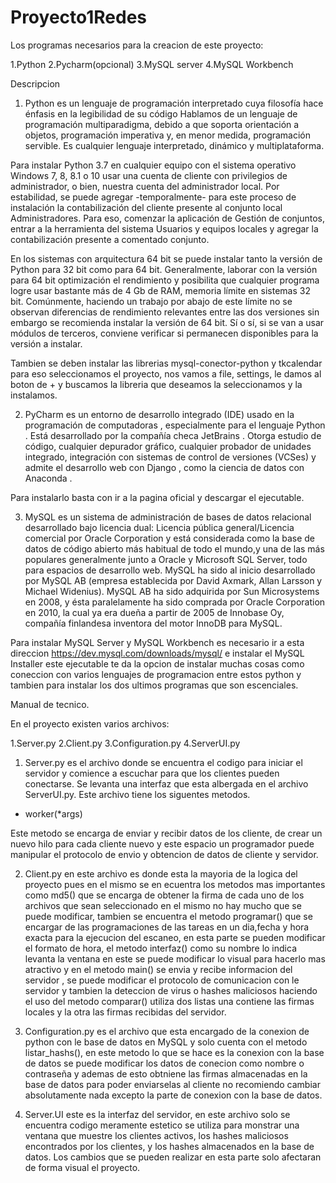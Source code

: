 # Proyecto1Redes

Los programas necesarios para la creacion de este proyecto:

1.Python 
2.Pycharm(opcional)
3.MySQL server
4.MySQL Workbench

Descripcion

1. Python es un lenguaje de programación interpretado cuya filosofía hace énfasis en la legibilidad de su código Hablamos de un lenguaje de programación multiparadigma, debido a que soporta orientación a objetos, programación imperativa y, en menor medida, programación servible. Es cualquier lenguaje interpretado, dinámico y multiplataforma.

Para instalar Python 3.7 en cualquier equipo con el sistema operativo Windows 7, 8, 8.1 o 10 usar una cuenta de cliente con privilegios de administrador, o bien, nuestra cuenta del administrador local. Por estabilidad, se puede agregar -temporalmente- para este proceso de instalación la contabilización del cliente presente al conjunto local Administradores. Para eso, comenzar la aplicación de Gestión de conjuntos, entrar a la herramienta del sistema Usuarios y equipos locales y agregar la contabilización presente a comentado conjunto.

En los sistemas con arquitectura 64 bit se puede instalar tanto la versión de Python para 32 bit como para 64 bit. Generalmente, laborar con la versión para 64 bit optimización el rendimiento y posibilita que cualquier programa logre usar bastante más de 4 Gb de RAM, memoria límite en sistemas 32 bit. Comúnmente, haciendo un trabajo por abajo de este límite no se observan diferencias de rendimiento relevantes entre las dos versiones sin embargo se recomienda instalar la versión de 64 bit. Sí o sí, si se van a usar módulos de terceros, conviene verificar si permanecen disponibles para la versión a instalar.

Tambien se deben instalar las librerias mysql-conector-python y tkcalendar para eso seleccionamos el proyecto, nos vamos a file, settings, le damos al boton de + y buscamos la libreria que deseamos la seleccionamos y la instalamos.


2. PyCharm es un entorno  de desarrollo integrado (IDE) usado en la programación de computadoras , especialmente para el lenguaje Python . Está desarrollado por la compañía checa JetBrains . Otorga estudio de código, cualquier depurador gráfico, cualquier probador de unidades integrado, integración con sistemas de control de versiones (VCSes) y admite el desarrollo web con Django , como la ciencia de datos con Anaconda .

Para instalarlo basta con ir a la pagina oficial y descargar el ejecutable.

3. MySQL es un sistema de administración de bases de datos relacional desarrollado bajo licencia dual: Licencia pública general/Licencia comercial por Oracle Corporation y está considerada como la base de datos de código abierto más habitual de todo el mundo,y una de las más populares generalmente junto a Oracle y Microsoft SQL Server, todo para espacios de desarrollo web.
MySQL ha sido al inicio desarrollado por MySQL AB (empresa establecida por David Axmark, Allan Larsson y Michael Widenius). MySQL AB ha sido adquirida por Sun Microsystems en 2008, y ésta paralelamente ha sido comprada por Oracle Corporation en 2010, la cual ya era dueña a partir de 2005 de Innobase Oy, compañía finlandesa inventora del motor InnoDB para MySQL.

Para instalar MySQL Server y MySQL Workbench es necesario ir a esta direccion https://dev.mysql.com/downloads/mysql/ e instalar el MySQL Installer este ejecutable te da la opcion de instalar muchas cosas como coneccion con varios lenguajes de programacion entre estos python y tambien para instalar los dos ultimos programas que son escenciales.

Manual de tecnico.

En el proyecto existen varios archivos:

  1.Server.py
  2.Client.py
  3.Configuration.py
  4.ServerUI.py

1. Server.py es el archivo donde se encuentra el codigo para iniciar el servidor y comience a escuchar para que los clientes pueden conectarse. Se levanta una interfaz que esta albergada en el archivo ServerUI.py. Este archivo tiene los siguentes metodos.
  * worker(*args)

Este metodo se encarga de enviar y recibir datos de los cliente, de crear un nuevo hilo para cada cliente nuevo y este espacio un programador puede manipular el protocolo de envio y obtencion de datos de cliente y servidor.

2. Client.py en este archivo es donde esta la mayoria de la logica del proyecto pues en el mismo se en ecuentra los metodos mas importantes como md5() que se encarga de obtener la firma de cada uno de los archivos que sean seleccionado en el mismo no hay mucho que se puede modificar, tambien se encuentra el metodo programar() que se encargar de las programaciones de las tareas en un dia,fecha y hora exacta para la ejecucion del escaneo, en esta parte se pueden modificar el formato de hora, el metodo interfaz() como su nombre lo indica levanta la ventana en este se puede modificar lo visual para hacerlo mas atractivo y en el metodo main() se envia y recibe informacion del servidor , se puede modificar el protocolo de comunicacion con le servidor y tambien la deteccion de virus o hashes maliciosos haciendo el uso del metodo comparar() utiliza dos listas una contiene las firmas locales y la otra las firmas recibidas del servidor.

3. Configuration.py es el archivo que esta encargado de la conexion de python con le base de datos en MySQL y solo cuenta con el metodo listar_hashs(), en este metodo lo que se hace es la conexion con la base de datos se puede modificar los datos de conecion como nombre o contraseña y ademas de esto obtniene las firmas almacenadas en la base de datos para poder enviarselas al cliente no recomiendo cambiar absolutamente nada excepto la parte de conexion con la base de datos.

4. Server.UI este es la interfaz del servidor, en este archivo solo se encuentra codigo meramente estetico se utiliza para monstrar una ventana que muestre los clientes activos, los hashes maliciosos encontrados por los clientes, y los hashes almacenados en la base de datos. Los cambios que se pueden realizar en esta parte solo afectaran de forma visual el proyecto.



